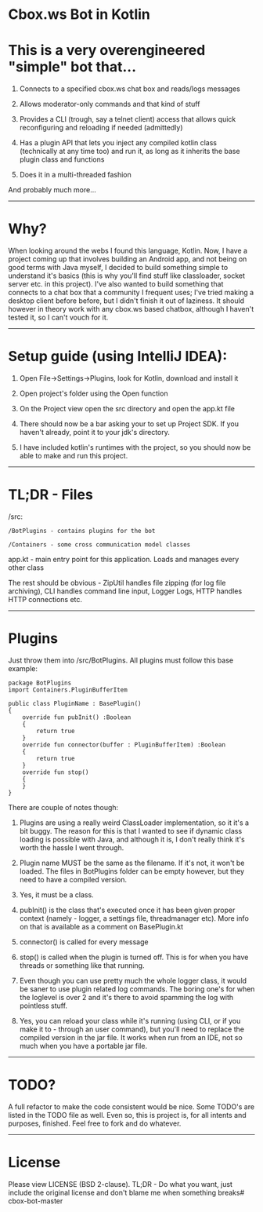 Cbox.ws Bot in Kotlin 
====

# This is a very overengineered "simple" bot that...

1) Connects to a specified cbox.ws chat box and reads/logs messages

2) Allows moderator-only commands and that kind of stuff

3) Provides a CLI (trough, say a telnet client) access that allows quick reconfiguring and reloading if needed (admittedly)

4) Has a plugin API that lets you inject any compiled kotlin class (technically at any time too) and run it, as long as it inherits the base plugin class and functions

5) Does it in a multi-threaded fashion

And probably much more...

-----
# Why?

When looking around the webs I found this language, Kotlin. Now, I have a project coming up that involves building an Android app, and not being on good terms with Java myself, I decided to build something simple to understand it's basics (this is why you'll find stuff like classloader, socket server etc. in this project). I've also wanted to build something that connects to a chat box that a community I frequent uses; I've tried making a desktop client before before, but I didn't finish it out of laziness. It should however in theory work with any cbox.ws based chatbox, although I haven't tested it, so I can't vouch for it.

-----
# Setup guide (using IntelliJ IDEA):

1) Open File->Settings->Plugins, look for Kotlin, download and install it

2) Open project's folder using the Open function

3) On the Project view open the src directory and open the app.kt file

4) There should now be a bar asking your to set up Project SDK. If you haven't already, point it to your jdk's directory.

5) I have included kotlin's runtimes with the project, so you should now be able to make and run this project.

------
# TL;DR - Files

/src:
	
	/BotPlugins - contains plugins for the bot

	/Containers - some cross communication model classes

app.kt - main entry point for this application. Loads and manages every other class

The rest should be obvious - ZipUtil handles file zipping (for log file archiving), CLI handles command line input, Logger Logs, HTTP handles HTTP connections etc.  

------
# Plugins

Just throw them into /src/BotPlugins. All plugins must follow this base example:

```
package BotPlugins
import Containers.PluginBufferItem

public class PluginName : BasePlugin()
{
	override fun pubInit() :Boolean
	{
		return true
	}
	override fun connector(buffer : PluginBufferItem) :Boolean
	{
		return true
	}
	override fun stop()
	{
	}
}
```

There are couple of notes though:

1. Plugins are using a really weird ClassLoader implementation, so it it's a bit buggy. The reason for this is that I wanted to see if dynamic class loading is possible with Java, and although it is, I don't really think it's worth the hassle I went through.

2. Plugin name MUST be the same as the filename. If it's not, it won't be loaded. The files in BotPlugins folder can be empty however, but they need to have a compiled version.

3. Yes, it must be a class.

4. pubInit() is the class that's executed once it has been given proper context (namely - logger, a settings file, threadmanager etc). More info on that is available as a comment on BasePlugin.kt

5. connector() is called for every message

6. stop() is called when the plugin is turned off. This is for when you have threads or something like that running.

7. Even though you can use pretty much the whole logger class, it would be saner to use plugin related log commands. The boring one's for when the loglevel is over 2 and it's there to avoid spamming the log with pointless stuff.

8. Yes, you can reload your class while it's running (using CLI, or if you make it to - through an user command), but you'll need to replace the compiled version in the jar file. It works when run from an IDE, not so much when you have a portable jar file.

------
# TODO?
A full refactor to make the code consistent would be nice. Some TODO's are listed in the TODO file as well. Even so, this is project is, for all intents and purposes, finished. Feel free to fork and do whatever.

------
# License

Please view LICENSE (BSD 2-clause). TL;DR - Do what you want, just include the original license and don't blame me when something breaks# cbox-bot-master
